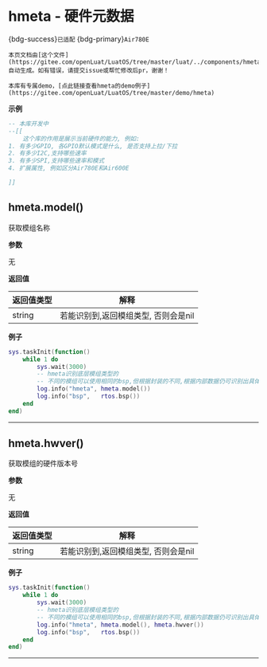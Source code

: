 # hmeta - 硬件元数据

{bdg-success}`已适配` {bdg-primary}`Air780E`

```{note}
本页文档由[这个文件](https://gitee.com/openLuat/LuatOS/tree/master/luat/../components/hmeta/luat_lib_hmeta.c)自动生成。如有错误，请提交issue或帮忙修改后pr，谢谢！
```

```{tip}
本库有专属demo，[点此链接查看hmeta的demo例子](https://gitee.com/openLuat/LuatOS/tree/master/demo/hmeta)
```

**示例**

```lua
-- 本库开发中
--[[
    这个库的作用是展示当前硬件的能力, 例如:
1. 有多少GPIO, 各GPIO默认模式是什么, 是否支持上拉/下拉
2. 有多少I2C,支持哪些速率
3. 有多少SPI,支持哪些速率和模式
4. 扩展属性, 例如区分Air780E和Air600E

]]

```

## hmeta.model()



获取模组名称

**参数**

无

**返回值**

|返回值类型|解释|
|-|-|
|string|若能识别到,返回模组类型, 否则会是nil|

**例子**

```lua
sys.taskInit(function()
    while 1 do
        sys.wait(3000)
        -- hmeta识别底层模组类型的
        -- 不同的模组可以使用相同的bsp,但根据封装的不同,根据内部数据仍可识别出具体模块
        log.info("hmeta", hmeta.model())
        log.info("bsp",   rtos.bsp())
    end
end)

```

---

## hmeta.hwver()



获取模组的硬件版本号

**参数**

无

**返回值**

|返回值类型|解释|
|-|-|
|string|若能识别到,返回模组类型, 否则会是nil|

**例子**

```lua
sys.taskInit(function()
    while 1 do
        sys.wait(3000)
        -- hmeta识别底层模组类型的
        -- 不同的模组可以使用相同的bsp,但根据封装的不同,根据内部数据仍可识别出具体模块
        log.info("hmeta", hmeta.model(), hmeta.hwver())
        log.info("bsp",   rtos.bsp())
    end
end)

```

---


